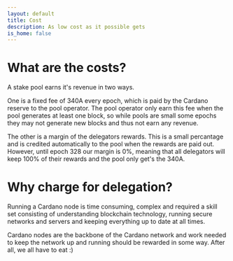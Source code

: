 ```yaml
---
layout: default
title: Cost
description: As low cost as it possible gets
is_home: false
---
```

# What are the costs?

A stake pool earns it's revenue in two ways. 

One is a fixed fee of 340A every epoch, which is paid by the Cardano reserve to the pool operator. The pool operator only earn this fee when the pool generates at least one block, so while pools are small some epochs they may not generate new blocks and thus not earn any revenue.

The other is a margin of the delegators rewards. This is a small percantage and is credited automatically to the pool when the rewards are paid out. However, until epoch 328 our margin is 0%, meaning that all delegators will keep 100% of their rewards and the pool only get's the 340A.

# Why charge for delegation?

Running a Cardano node is time consuming, complex and required a skill set consisting of understanding blockchain technology, running secure networks and servers and keeping everything up to date at all times. 

Cardano nodes are the backbone of the Cardano network and work needed to keep the network up and running should be rewarded in some way. After all, we all have to eat :)